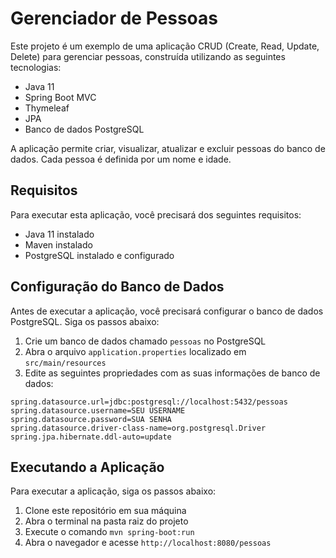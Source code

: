 # Gerenciador de Pessoas

Este projeto é um exemplo de uma aplicação CRUD (Create, Read, Update, Delete) para gerenciar pessoas, construída utilizando as seguintes tecnologias: 

- Java 11
- Spring Boot MVC
- Thymeleaf
- JPA
- Banco de dados PostgreSQL

A aplicação permite criar, visualizar, atualizar e excluir pessoas do banco de dados. Cada pessoa é definida por um nome e idade.

## Requisitos

Para executar esta aplicação, você precisará dos seguintes requisitos:

- Java 11 instalado
- Maven instalado
- PostgreSQL instalado e configurado

## Configuração do Banco de Dados

Antes de executar a aplicação, você precisará configurar o banco de dados PostgreSQL. Siga os passos abaixo:

1. Crie um banco de dados chamado `pessoas` no PostgreSQL
2. Abra o arquivo `application.properties` localizado em `src/main/resources`
3. Edite as seguintes propriedades com as suas informações de banco de dados:

~~~properties
spring.datasource.url=jdbc:postgresql://localhost:5432/pessoas
spring.datasource.username=SEU USERNAME
spring.datasource.password=SUA SENHA
spring.datasource.driver-class-name=org.postgresql.Driver
spring.jpa.hibernate.ddl-auto=update
~~~


## Executando a Aplicação

Para executar a aplicação, siga os passos abaixo:

1. Clone este repositório em sua máquina
2. Abra o terminal na pasta raiz do projeto
3. Execute o comando `mvn spring-boot:run`
4. Abra o navegador e acesse `http://localhost:8080/pessoas`
